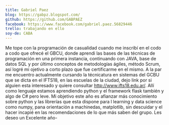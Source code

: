 ```yaml
---
title: Gabriel Paez
blog: https://gabpz.blogspot.com/
github: https://github.com/GABPAEZ
facebook: https://www.facebook.com/gabriel.paez.56829446
trello: trabajando en ello
soy-de: CABA
---
```





Me tope con la programación de casualidad cuando me inscribí en el codo a codo que ofrecé el GBCU, donde aprendi las bases 
de las técnicas de programación en una primera instancia, continuando con JAVA, base de datos SQL y por último conceptos de 
metodologías ágiles, método Scrum, así logré mi ojetivo a corto plazo que fue certificarme en el mismo. A la par me encuentro 
actualmente cursando la técnicatura en sistemas del GCBU que se dicta en el IFTS18, en las escuelas de la ciudad, dejo link por 
si alguien esta interesado y quiere consultar http://www.ifts18.edu.ar/. Allí como lenguaje estamos aprendiendo python y el 
framework flask también y algo de C# pero leve. Mi objetivo este año es afianzar más conocimiento sobre python y las librerías 
que esta dispone para l learning y data science como numpy, pana orientación a machinedas, matplotlib, sin descuidar y el hacer 
incapié en las recomendaciones de lo que más saben del grupo. Les deseo un Excelente año-
